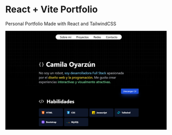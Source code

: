 # React + Vite Portfolio

Personal Portfolio Made with React and TailwindCSS

![image](https://github.com/LouKamilah/Portfolio/blob/master/screen-1.png)
